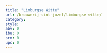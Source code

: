```yaml
---
title: "Limburgse Witte"
url: /brouwerij-sint-jozef/limburgse-witte/
category: 
style: 
abv: 0
ibu: 0
srm: 0
upc: 0
---
```


